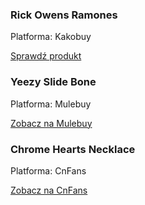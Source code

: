 <div class="product">
  <h3>Rick Owens Ramones</h3>
  <p>Platforma: Kakobuy</p>
  <a href="https://www.kakobuy.com/product-detail/123456" target="_blank">Sprawdź produkt</a>
</div>

<div class="product">
  <h3>Yeezy Slide Bone</h3>
  <p>Platforma: Mulebuy</p>
  <a href="https://www.mulebuy.com/item/yeezy-slide-bone" target="_blank">Zobacz na Mulebuy</a>
</div>

<div class="product">
  <h3>Chrome Hearts Necklace</h3>
  <p>Platforma: CnFans</p>
  <a href="https://cnfans.com/product/necklace-ch" target="_blank">Zobacz na CnFans</a>
</div>
